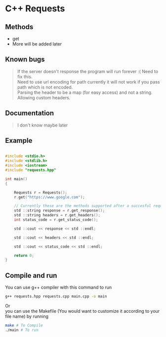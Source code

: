 # C++ Requests

## Methods
- get
- More will be added later
  
## Known bugs
> If the server doesn't response the program will run forever :( Need to fix this. <br />
> Need to use url encoding for path currently it will not work if you pass path which is not encoded. <br />
> Parsing the header to be a map (for easy access) and not a string. <br />
> Allowing custom headers. <br />

## Documentation
> I don't know maybe later

## Example

```C++

#include <stdio.h>
#include <stdlib.h>
#include <iostream>
#include "requests.hpp"

int main()
{

    Requests r = Requests();
    r.get("https://www.google.com");

    // Currently these are the methods supported after a succesful request
    std ::string response = r.get_response();
    std ::string headers = r.get_headers();
    int status_code = r.get_status_code();

    std ::cout << response << std ::endl;

    std ::cout << headers << std ::endl;

    std ::cout << status_code << std ::endl;

    return 0;
}
```

## Compile and run
You can use g++ compiler with this command to run
```bash
g++ requests.hpp requests.cpp main.cpp -o main
```
Or <br />
you can use the Makefile (You would want to customize it according to your file name) by running
```bash
make # To Compile
./main # To run
```



